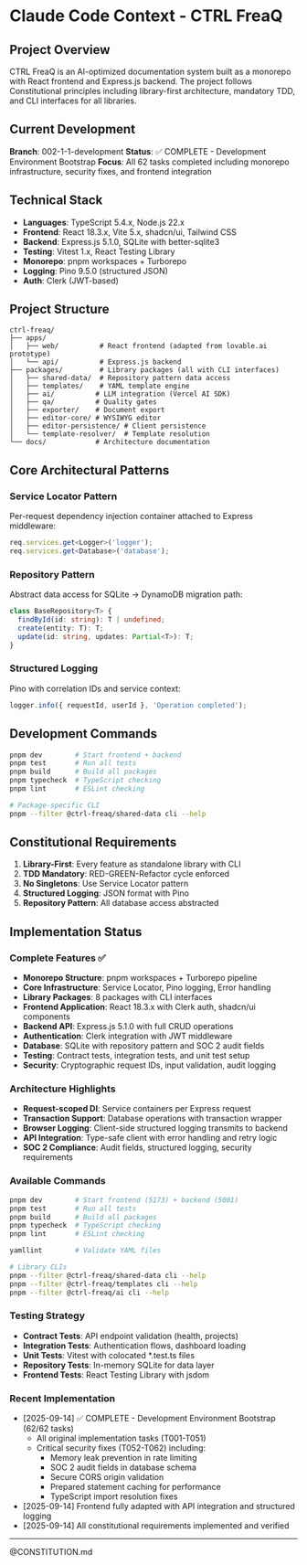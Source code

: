 # Claude Code Context - CTRL FreaQ

## Project Overview

CTRL FreaQ is an AI-optimized documentation system built as a monorepo with
React frontend and Express.js backend. The project follows Constitutional
principles including library-first architecture, mandatory TDD, and CLI
interfaces for all libraries.

## Current Development

**Branch**: 002-1-1-development **Status**: ✅ COMPLETE - Development
Environment Bootstrap **Focus**: All 62 tasks completed including monorepo
infrastructure, security fixes, and frontend integration

## Technical Stack

- **Languages**: TypeScript 5.4.x, Node.js 22.x
- **Frontend**: React 18.3.x, Vite 5.x, shadcn/ui, Tailwind CSS
- **Backend**: Express.js 5.1.0, SQLite with better-sqlite3
- **Testing**: Vitest 1.x, React Testing Library
- **Monorepo**: pnpm workspaces + Turborepo
- **Logging**: Pino 9.5.0 (structured JSON)
- **Auth**: Clerk (JWT-based)

## Project Structure

```
ctrl-freaq/
├── apps/
│   ├── web/          # React frontend (adapted from lovable.ai prototype)
│   └── api/          # Express.js backend
├── packages/         # Library packages (all with CLI interfaces)
│   ├── shared-data/  # Repository pattern data access
│   ├── templates/    # YAML template engine
│   ├── ai/          # LLM integration (Vercel AI SDK)
│   ├── qa/          # Quality gates
│   ├── exporter/    # Document export
│   ├── editor-core/ # WYSIWYG editor
│   ├── editor-persistence/ # Client persistence
│   └── template-resolver/  # Template resolution
└── docs/            # Architecture documentation
```

## Core Architectural Patterns

### Service Locator Pattern

Per-request dependency injection container attached to Express middleware:

```typescript
req.services.get<Logger>('logger');
req.services.get<Database>('database');
```

### Repository Pattern

Abstract data access for SQLite → DynamoDB migration path:

```typescript
class BaseRepository<T> {
  findById(id: string): T | undefined;
  create(entity: T): T;
  update(id: string, updates: Partial<T>): T;
}
```

### Structured Logging

Pino with correlation IDs and service context:

```typescript
logger.info({ requestId, userId }, 'Operation completed');
```

## Development Commands

```bash
pnpm dev        # Start frontend + backend
pnpm test       # Run all tests
pnpm build      # Build all packages
pnpm typecheck  # TypeScript checking
pnpm lint       # ESLint checking

# Package-specific CLI
pnpm --filter @ctrl-freaq/shared-data cli --help
```

## Constitutional Requirements

1. **Library-First**: Every feature as standalone library with CLI
2. **TDD Mandatory**: RED-GREEN-Refactor cycle enforced
3. **No Singletons**: Use Service Locator pattern
4. **Structured Logging**: JSON format with Pino
5. **Repository Pattern**: All database access abstracted

## Implementation Status

### Complete Features ✅

- **Monorepo Structure**: pnpm workspaces + Turborepo pipeline
- **Core Infrastructure**: Service Locator, Pino logging, Error handling
- **Library Packages**: 8 packages with CLI interfaces
- **Frontend Application**: React 18.3.x with Clerk auth, shadcn/ui components
- **Backend API**: Express.js 5.1.0 with full CRUD operations
- **Authentication**: Clerk integration with JWT middleware
- **Database**: SQLite with repository pattern and SOC 2 audit fields
- **Testing**: Contract tests, integration tests, and unit test setup
- **Security**: Cryptographic request IDs, input validation, audit logging

### Architecture Highlights

- **Request-scoped DI**: Service containers per Express request
- **Transaction Support**: Database operations with transaction wrapper
- **Browser Logging**: Client-side structured logging transmits to backend
- **API Integration**: Type-safe client with error handling and retry logic
- **SOC 2 Compliance**: Audit fields, structured logging, security requirements

### Available Commands

```bash
pnpm dev        # Start frontend (5173) + backend (5001)
pnpm test       # Run all tests
pnpm build      # Build all packages
pnpm typecheck  # TypeScript checking
pnpm lint       # ESLint checking

yamllint        # Validate YAML files

# Library CLIs
pnpm --filter @ctrl-freaq/shared-data cli --help
pnpm --filter @ctrl-freaq/templates cli --help
pnpm --filter @ctrl-freaq/ai cli --help
```

### Testing Strategy

- **Contract Tests**: API endpoint validation (health, projects)
- **Integration Tests**: Authentication flows, dashboard loading
- **Unit Tests**: Vitest with colocated \*.test.ts files
- **Repository Tests**: In-memory SQLite for data layer
- **Frontend Tests**: React Testing Library with jsdom

### Recent Implementation

- [2025-09-14] ✅ COMPLETE - Development Environment Bootstrap (62/62 tasks)
  - All original implementation tasks (T001-T051)
  - Critical security fixes (T052-T062) including:
    - Memory leak prevention in rate limiting
    - SOC 2 audit fields in database schema
    - Secure CORS origin validation
    - Prepared statement caching for performance
    - TypeScript import resolution fixes
- [2025-09-14] Frontend fully adapted with API integration and structured
  logging
- [2025-09-14] All constitutional requirements implemented and verified

---

@CONSTITUTION.md
